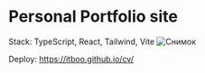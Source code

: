 # Personal Portfolio site
Stack: TypeScript, React, Tailwind, Vite
![Снимок](https://github.com/user-attachments/assets/cec746c1-bcae-4502-a6f8-f37ec19008f7)

Deploy: https://itboo.github.io/cv/



